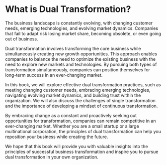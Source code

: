 What is Dual Transformation?
==========================================

The business landscape is constantly evolving, with changing customer needs, emerging technologies, and evolving market dynamics. Companies that fail to adapt risk losing market share, becoming obsolete, or even going out of business.

Dual transformation involves transforming the core business while simultaneously creating new growth opportunities. This approach enables companies to balance the need to optimize the existing business with the need to explore new markets and technologies. By pursuing both types of transformation simultaneously, companies can position themselves for long-term success in an ever-changing market.

In this book, we will explore effective dual transformation practices, such as meeting changing customer needs, embracing emerging technologies, navigating evolving market dynamics, and building trust within the organization. We will also discuss the challenges of single transformation and the importance of developing a mindset of continuous transformation.

By embracing change as a constant and proactively seeking out opportunities for transformation, companies can remain competitive in an ever-changing market. Whether you are a small startup or a large multinational corporation, the principles of dual transformation can help you reposition your business while creating the future.

We hope that this book will provide you with valuable insights into the principles of successful business transformation and inspire you to pursue dual transformation in your own organization.
